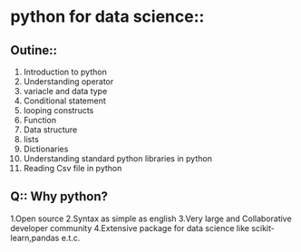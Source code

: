 # python for data science::
## Outine::
1. Introduction to python
2. Understanding operator 
3. variacle and data type
4. Conditional statement
5. looping constructs
6. Function
7. Data structure
8. lists
9. Dictionaries
10. Understanding standard python libraries in python
11. Reading Csv file in python


## Q:: Why python?
1.Open source
2.Syntax as simple as english
3.Very large and Collaborative developer community
4.Extensive package for data science like scikit-learn,pandas e.t.c.


